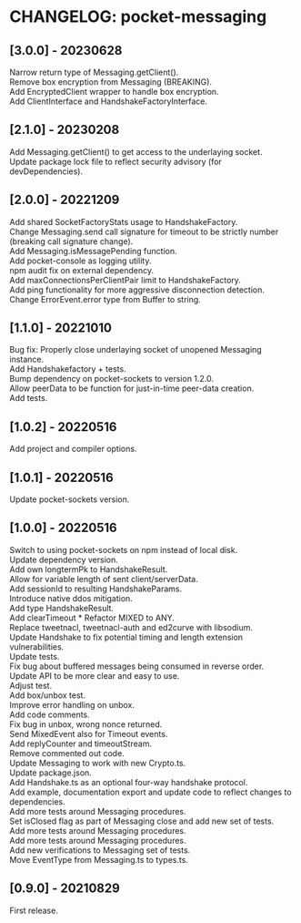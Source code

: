 # CHANGELOG: pocket-messaging

## [3.0.0] - 20230628
Narrow return type of Messaging.getClient().  
Remove box encryption from Messaging (BREAKING).  
Add EncryptedClient wrapper to handle box encryption.  
Add ClientInterface and HandshakeFactoryInterface.  

## [2.1.0] - 20230208
Add Messaging.getClient() to get access to the underlaying socket.  
Update package lock file to reflect security advisory (for devDependencies).  

## [2.0.0] - 20221209
Add shared SocketFactoryStats usage to HandshakeFactory.  
Change Messaging.send call signature for timeout to be strictly number (breaking call signature change).  
Add Messaging.isMessagePending function.  
Add pocket-console as logging utility.  
npm audit fix on external dependency.  
Add maxConnectionsPerClientPair limit to HandshakeFactory.  
Add ping functionality for more aggressive disconnection detection.  
Change ErrorEvent.error type from Buffer to string.  

## [1.1.0] - 20221010
Bug fix: Properly close underlaying socket of unopened Messaging instance.  
Add Handshakefactory + tests.  
Bump dependency on pocket-sockets to version 1.2.0.  
Allow peerData to be function for just-in-time peer-data creation.  
Add tests.  

## [1.0.2] - 20220516
Add project and compiler options.  

## [1.0.1] - 20220516
Update pocket-sockets version.  

## [1.0.0] - 20220516
Switch to using pocket-sockets on npm instead of local disk.  
Update dependency version.  
Add own longtermPk to HandshakeResult.  
Allow for variable length of sent client/serverData.  
Add sessionId to resulting HandshakeParams.  
Introduce native ddos mitigation.  
Add type HandshakeResult.  
Add clearTimeout * Refactor MIXED to ANY.  
Replace tweetnacl, tweetnacl-auth and ed2curve with libsodium.  
Update Handshake to fix potential timing and length extension vulnerabilities.  
Update tests.  
Fix bug about buffered messages being consumed in reverse order.  
Update API to be more clear and easy to use.  
Adjust test.  
Add box/unbox test.  
Improve error handling on unbox.  
Add code comments.  
Fix bug in unbox, wrong nonce returned.  
Send MixedEvent also for Timeout events.  
Add replyCounter and timeoutStream.  
Remove commented out code.  
Update Messaging to work with new Crypto.ts.  
Update package.json.  
Add Handshake.ts as an optional four-way handshake protocol.  
Add example, documentation export and update code to reflect changes to dependencies.  
Add more tests around Messaging procedures.  
Set isClosed flag as part of Messaging close and add new set of tests.  
Add more tests around Messaging procedures.  
Add more tests around Messaging procedures.  
Add new verifications to Messaging set of tests.  
Move EventType from Messaging.ts to types.ts.  

## [0.9.0] - 20210829
First release.
